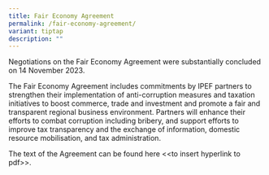 ```yaml
---
title: Fair Economy Agreement
permalink: /fair-economy-agreement/
variant: tiptap
description: ""
---
```

<p>Negotiations on the Fair Economy Agreement were substantially concluded
on 14 November 2023.&nbsp;</p>
<p></p>
<p>The Fair Economy Agreement includes commitments by IPEF partners to strengthen
their implementation of anti-corruption measures and taxation initiatives
to boost commerce, trade and investment and promote a fair and transparent
regional business environment. Partners will enhance their efforts to combat
corruption including bribery, and support efforts to improve tax transparency
and the exchange of information, domestic resource mobilisation, and tax
administration.</p>
<p></p>
<p>The text of the Agreement can be found here &lt;&lt;to insert hyperlink
to pdf&gt;&gt;.</p>